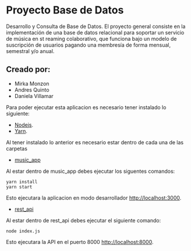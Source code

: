 # Proyecto Base de Datos

Desarrollo y Consulta de Base de Datos. El proyecto general consiste en la implementación de una base de datos relacional para soportar un servicio de música en st reaming colaborativo, que funciona bajo un modelo de suscripción de usuarios pagando una membresía de forma mensual, semestral y/o anual.

## Creado por: 

<ul>
    <li>Mirka Monzon</li>
    <li>Andres Quinto</li>
    <li>Daniela Villamar </li>
</ul>

Para poder ejecutar esta aplicacion es necesario tener instalado lo siguiente:<br/>

- [Nodejs](https://nodejs.org/es/).    
- [Yarn](https://classic.yarnpkg.com/en/docs/install/#windows-stable).

Al tener instalado lo anterior es necesario estar dentro de cada una de las carpetas 

* [music_app](./music_app)

Al estar dentro de music_app debes ejecutar los siguentes comandos:

```
yarn install
yarn start

```

Esto ejecutara la aplicacion en modo desarrollador [http://localhost:3000](http://localhost:3000).


* [rest_api](./rest_api)

Al estar dentro de rest_api debes ejecutar el siguiente comando:

```
node index.js
```

Esto ejecutara la API en el puerto 8000 [http://localhost:8000](http://localhost:8000).